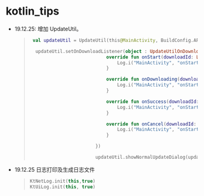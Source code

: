 # kotlin_tips

* 19.12.25: 增加 UpdateUtil。

  > ```kotlin
  >  val updateUtil = UpdateUtil(this@MainActivity, BuildConfig.APPLICATION_ID)
  > 
  >   updateUtil.setOnDownloadListener(object : UpdateUtilOnDownloadListener {
  >                             override fun onStart(downloadId: Long) {
  >                                 Log.i("MainActivity", "onStart: 下载开始")
  >                             }
  > 
  >                             override fun onDownloading(downloadId: Long, progress:Int) {
  >                                 Log.i("MainActivity", "onStart: 下载中：$progress")
  >                             }
  > 
  >                             override fun onSuccess(downloadId: Long) {
  >                                 Log.i("MainActivity", "onStart: 下载完成")
  >                             }
  > 
  >                             override fun onCancel(downloadId: Long) {
  >                                 Log.i("MainActivity", "onStart: 下载取消")
  >                             }
  > 
  >                         })
  > 
  >                         updateUtil.showNormalUpdateDialog(updateInfo)
  > ```



* 19.12.25 日志打印及生成日志文件

  > ```kotlin
  > KtNetLog.init(this,true)
  > KtUiLog.init(this, true)
  > ```



